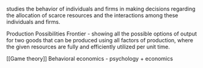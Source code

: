 studies the behavior of individuals and firms in making decisions regarding the allocation of scarce resources and the interactions among these individuals and firms.

Production Possibilities Frontier - showing all the possible options of output for two goods that can be produced using all factors of production, where the given resources are fully and efficiently utilized per unit time.

[[Game theory]]
Behavioral economics - psychology + economics


